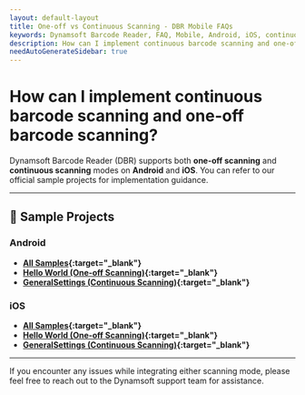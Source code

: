 ```yaml
---
layout: default-layout
title: One-off vs Continuous Scanning - DBR Mobile FAQs
keywords: Dynamsoft Barcode Reader, FAQ, Mobile, Android, iOS, continuous scanning, one-off scanning
description: How can I implement continuous barcode scanning and one-off barcode scanning? - DBR Android & iOS FAQs.
needAutoGenerateSidebar: true
---
```


# How can I implement continuous barcode scanning and one-off barcode scanning?

Dynamsoft Barcode Reader (DBR) supports both **one-off scanning** and **continuous scanning** modes on **Android** and **iOS**. You can refer to our official sample projects for implementation guidance.

---

## 📱 Sample Projects

### Android

- **[All Samples](https://www.dynamsoft.com/barcode-reader/docs/mobile/programming/android/samples/index.html?ver=latest){:target="\_blank"}**
- **[Hello World (One-off Scanning)](https://www.dynamsoft.com/barcode-reader/docs/mobile/programming/android/samples/helloworld.html?ver=latest){:target="\_blank"}**
- **[GeneralSettings (Continuous Scanning)](https://www.dynamsoft.com/barcode-reader/docs/mobile/programming/android/samples/general.html){:target="\_blank"}**

### iOS

- **[All Samples](https://www.dynamsoft.com/barcode-reader/docs/mobile/programming/objectivec-swift/samples/index.html?ver=latest){:target="\_blank"}**
- **[Hello World (One-off Scanning)](https://www.dynamsoft.com/barcode-reader/docs/mobile/programming/objectivec-swift/samples/helloworld.html?ver=latest){:target="\_blank"}**
- **[GeneralSettings (Continuous Scanning)](https://www.dynamsoft.com/barcode-reader/docs/mobile/programming/objectivec-swift/samples/general.html?ver=latest){:target="\_blank"}**

---

If you encounter any issues while integrating either scanning mode, please feel free to reach out to the Dynamsoft support team for assistance.
